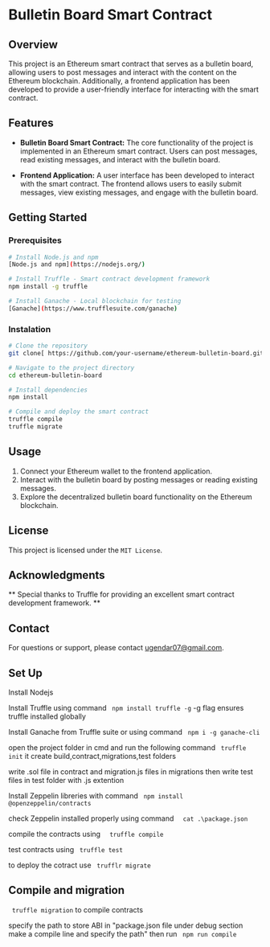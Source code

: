 # Bulletin Board Smart Contract

## Overview

This project is an Ethereum smart contract that serves as a bulletin board, allowing users to post messages and interact with the content on the Ethereum blockchain. Additionally, a frontend application has been developed to provide a user-friendly interface for interacting with the smart contract.

## Features

- **Bulletin Board Smart Contract:** The core functionality of the project is implemented in an Ethereum smart contract. Users can post messages, read existing messages, and interact with the bulletin board.

- **Frontend Application:** A user interface has been developed to interact with the smart contract. The frontend allows users to easily submit messages, view existing messages, and engage with the bulletin board.

## Getting Started

### Prerequisites

```bash
# Install Node.js and npm
[Node.js and npm](https://nodejs.org/)

# Install Truffle - Smart contract development framework
npm install -g truffle

# Install Ganache - Local blockchain for testing
[Ganache](https://www.trufflesuite.com/ganache)
```
### Instalation
```bash
# Clone the repository
git clone[ https://github.com/your-username/ethereum-bulletin-board.git](https://github.com/ugendar07/Bulletin_Board.git)

# Navigate to the project directory
cd ethereum-bulletin-board

# Install dependencies
npm install

# Compile and deploy the smart contract
truffle compile
truffle migrate
```

## Usage
1. Connect your Ethereum wallet to the frontend application.
2. Interact with the bulletin board by posting messages or reading existing messages.
3. Explore the decentralized bulletin board functionality on the Ethereum blockchain.

## License
This project is licensed under the ```MIT License```.

## Acknowledgments
** Special thanks to Truffle for providing an excellent smart contract development framework. **
## Contact 
For questions or support, please contact ugendar07@gmail.com.
## Set Up
Install Nodejs 

Install Truffle using command ``` npm install truffle -g``` -g flag ensures truffle installed globally

Install Ganache from Truffle suite or using command ``` npm i -g ganache-cli```

open the project folder in cmd and run the following command ``` truffle init``` it create build,contract,migrations,test folders 

write .sol file in contract and migration.js files in migrations then write test files in test folder with .js extention

Install Zeppelin libreries with command ``` npm install @openzeppelin/contracts``` 

check Zeppelin installed properly using command ```  cat .\package.json``` 

compile the contracts using ```  truffle compile```

test contracts using ``` truffle test```

to deploy the cotract use ``` trufflr migrate```

## Compile and migration 

``` truffle migration``` to compile contracts 

specify the path to store ABI in "package.json file under debug section make a compile line and specify the path" then run ``` npm run compile```
